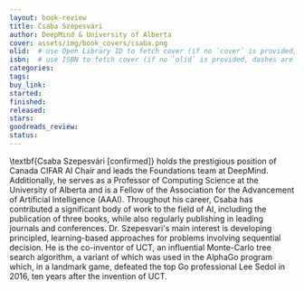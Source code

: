 ```yaml
---
layout: book-review
title: Csaba Szepesvári
author: DeepMind & University of Alberta
cover: assets/img/book_covers/csaba.png
olid:  # use Open Library ID to fetch cover (if no `cover` is provided)
isbn:  # use ISBN to fetch cover (if no `olid` is provided, dashes are optional)
categories: 
tags: 
buy_link: 
started: 
finished: 
released: 
stars: 
goodreads_review: 
status: 
---
```


\textbf{Csaba Szepesvári [confirmed]} holds the prestigious position of Canada CIFAR AI Chair and leads the Foundations team at DeepMind. Additionally, he serves as a Professor of Computing Science at the University of Alberta and is a Fellow of the Association for the Advancement of Artificial Intelligence (AAAI). Throughout his career, Csaba has contributed a significant body of work to the field of AI, including the publication of three books, while also regularly publishing in leading journals and conferences. Dr. Szepesvari's main interest is developing principled, learning-based approaches for problems involving sequential decision. He is the co-inventor of UCT, an influential Monte-Carlo tree search algorithm, a variant of which was used in the AlphaGo program which, in a landmark game, defeated the top Go professional Lee Sedol in 2016, ten years after the invention of UCT.

